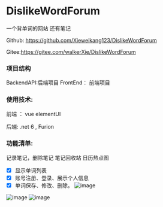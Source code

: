 # DislikeWordForum



一个背单词的网站 还有笔记

Github: https://github.com/Xieweikang123/DislikeWordForum

Gitee:https://gitee.com/walkerXie/DislikeWordForum


### 项目结构
  BackendAPI:后端项目
  FrontEnd： 前端项目

### 使用技术:

前端 ： vue  elementUI 

后端:  .net 6 , Furion

### 功能清单:
记录笔记，删除笔记
笔记回收站
日历热点图

- [x] 显示单词列表
- [x] 账号注册、登录、展示个人信息
- [x] 单词保存、修改、删除。
![image](https://github.com/Xieweikang123/DislikeWordForum/assets/30288645/69a42cd5-4e7e-43d9-9842-8b4fbaf2a003)

![image](https://user-images.githubusercontent.com/30288645/217815870-120d84ef-81ca-45d3-8916-2d42a8223fda.png)
![image](https://user-images.githubusercontent.com/30288645/221100256-9cc388c5-506e-468f-84f8-67cc2c4d3887.png)

